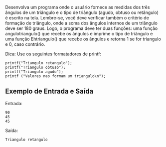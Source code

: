 Desenvolva um programa onde o usuário fornece as medidas dos três ângulos de um triângulo e o tipo de triângulo (agudo, obtuso ou retângulo) é escrito na tela. Lembre-se, você deve verificar também o critério de formação de triângulo, onde a soma dos ângulos internos de um triângulo deve ser 180 graus. Logo, o programa deve ter duas funções: uma função angulotriangulo() que recebe os ângulos e imprime o tipo de triângulo e uma função Ehtriangulo() que recebe os ângulos e retorna 1 se for triangulo e 0, caso contrário.

Dica: Use os seguintes formatadores de printf:

```
printf("Triangulo retangulo");
printf("Triangulo obtuso");
printf("Triangulo agudo");
printf ("Valores nao formam um triangulo\n");
```

## Exemplo de Entrada e Saída

Entrada:

```
90
45
45
```

Saída:

```
Triangulo retangulo
```